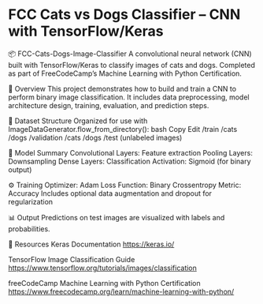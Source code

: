 # FCC Cats vs Dogs Classifier – CNN with TensorFlow/Keras

📦 FCC-Cats-Dogs-Image-Classifier
A convolutional neural network (CNN) built with TensorFlow/Keras to classify images of cats and dogs. Completed as part of FreeCodeCamp’s Machine Learning with Python Certification.

🧠 Overview
This project demonstrates how to build and train a CNN to perform binary image classification. It includes data preprocessing, model architecture design, training, evaluation, and prediction steps.

📁 Dataset Structure
Organized for use with ImageDataGenerator.flow_from_directory():
bash
Copy
Edit
/train
    /cats
    /dogs
/validation
    /cats
    /dogs
/test
    (unlabeled images)

🧱 Model Summary
Convolutional Layers: Feature extraction
Pooling Layers: Downsampling
Dense Layers: Classification
Activation: Sigmoid (for binary output)

⚙️ Training
Optimizer: Adam
Loss Function: Binary Crossentropy
Metric: Accuracy
Includes optional data augmentation and dropout for regularization

📊 Output
Predictions on test images are visualized with labels and probabilities.

🔗 Resources
Keras Documentation
https://keras.io/ 

TensorFlow Image Classification Guide
https://www.tensorflow.org/tutorials/images/classification

freeCodeCamp Machine Learning with Python Certification
https://www.freecodecamp.org/learn/machine-learning-with-python/
